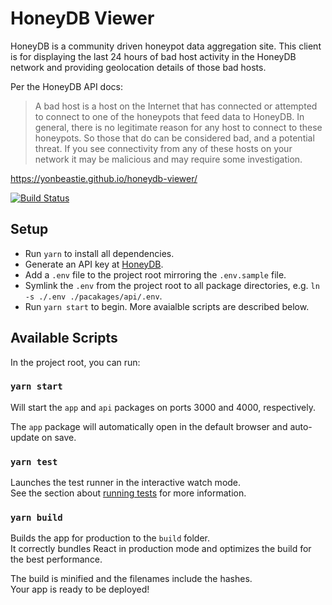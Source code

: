 # HoneyDB Viewer

HoneyDB is a community driven honeypot data aggregation site. This client is for displaying the last 24 hours of bad host activity in the HoneyDB network and providing geolocation details of those bad hosts.

Per the HoneyDB API docs:

> A bad host is a host on the Internet that has connected or attempted to connect to one of the honeypots that feed data to HoneyDB. In general, there is no legitimate reason for any host to connect to these honeypots. So those that do can be considered bad, and a potential threat. If you see connectivity from any of these hosts on your network it may be malicious and may require some investigation.

https://yonbeastie.github.io/honeydb-viewer/

[![Build Status](https://api.travis-ci.org/yonbeastie/honeydb-client.svg?branch=main)](https://travis-ci.org/github/yonbeastie/honeydb-client)

## Setup

- Run `yarn` to install all dependencies.
- Generate an API key at [HoneyDB](https://honeydb.io/login).
- Add a `.env` file to the project root mirroring the `.env.sample` file.
- Symlink the `.env` from the project root to all package directories, e.g. `ln -s ./.env ./pacakages/api/.env`.
- Run `yarn start` to begin. More avaialble scripts are described below.

## Available Scripts

In the project root, you can run:

### `yarn start`

Will start the `app` and `api` packages on ports 3000 and 4000, respectively.

The `app` package will automatically open in the default browser and auto-update on save.

### `yarn test`

Launches the test runner in the interactive watch mode.\
See the section about [running tests](https://facebook.github.io/create-react-app/docs/running-tests) for more information.

### `yarn build`

Builds the app for production to the `build` folder.\
It correctly bundles React in production mode and optimizes the build for the best performance.

The build is minified and the filenames include the hashes.\
Your app is ready to be deployed!
